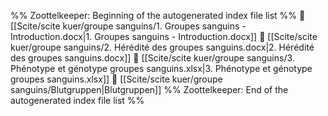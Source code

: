 %% Zoottelkeeper: Beginning of the autogenerated index file list  %%
📄 [[Scite/scite kuer/groupe sanguins/1. Groupes sanguins - Introduction.docx|1. Groupes sanguins - Introduction.docx]]
📄 [[Scite/scite kuer/groupe sanguins/2. Hérédité des groupes sanguins.docx|2. Hérédité des groupes sanguins.docx]]
📄 [[Scite/scite kuer/groupe sanguins/3. Phénotype et génotype groupes sanguins.xlsx|3. Phénotype et génotype groupes sanguins.xlsx]]
📄 [[Scite/scite kuer/groupe sanguins/Blutgruppen|Blutgruppen]]
%% Zoottelkeeper: End of the autogenerated index file list  %%
